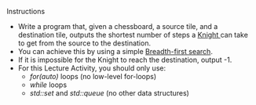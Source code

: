 <p><span>Instructions</span></p>
<ul>
<li>Write a program that, given a chessboard, a source tile, and a destination tile, outputs the shortest number of steps a <a href="https://en.wikipedia.org/wiki/Knight_(chess)">Knight </a>can take to get from the source to the destination.</li>
<li>You can achieve this by using a simple <a href="https://en.wikipedia.org/wiki/Breadth-first_search">Breadth-first search</a>.</li>
<li>If it is impossible for the Knight to reach the destination, output -1.</li>
<li>For this Lecture Activity, you should only use:<br>
<ul>
<li>
<em>for(auto)</em><span>&nbsp;</span>loops (no low-level for-loops)</li>
<li>
<em>while</em><span>&nbsp;</span>loops</li>
<li>
<em>std::set </em>and <em>std::queue </em>(no other data structures)</li>
</ul>
</li>
</ul>
